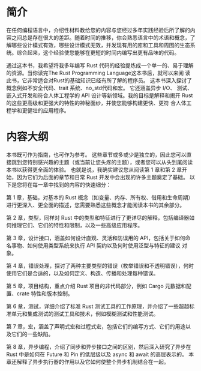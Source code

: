 
# 简介

在任何编程语言中，介绍性材料教给您的内容与您经过多年实践经验后所了解的内容之间总是存在很大的差距。随着时间的推移，你会熟悉语言中的术语和概念，了解哪些设计模式有效，哪些设计模式无效，并发现有用的库和工具和周围的生态系统。综合起来，这个经验使您能够在更短的时间内编写出更有品味的代码。

通过这本书，我希望将我多年编写 Rust 代码的经验提炼成一个单一的、易于理解的资源。当你读完The Rust Programming Language这本书后，就可以来阅 读此书，它非常适合对Rust的基础知识已经有所了解的程序员。 这本书深入探讨了概念例如不安全代码、trait 系统、no_std代码和宏。 它还涵盖异步 I/O、 测试、嵌入式开发和符合人体工程学的 API 设计等新领域。我的目标是解释和揭开 Rust 的这些更高级和更强大的特性的神秘面纱，并使您能够构建更快、更符 合人体工程学和更健壮的应用程序。

# 内容大纲

本书既可作为指南，也可作为参考。 这些章节或多或少是独立的，因此您可以直接跳到您特别感兴趣的主题（或当前让您头疼的主题），或者您可以从头到尾阅读本书以获得更全面的体验。 也就是说，我确实建议您从阅读第 1 章和第 2 章开始，因为它们为后面的章节和日常 Rust 开发中会出现的许多主题奠定了基础。 以下是您将在每一章中找到的内容的快速细分：

第 1 章，基础，对基本的 Rust 概念（如变量、内存、所有权、借用和生命周期）进行更深入、更全面的描述，您需要熟悉这些概念才能阅读本书的其余部分。

第 2 章，类型，同样对 Rust 中的类型和特征进行了更详尽的解释，包括编译器如何推理它们、它们的特性和限制，以及一些高级应用程序。

第 3 章，设计接口，涵盖如何设计直观、灵活和防误用的 API，包括关于如何命名事物、如何使用类型系统来执行 API 契约以及何时使用泛型与特征的建议 对象。

第 4 章，错误处理，探讨了两种主要类型的错误（枚举错误和不透明错误），何时使用它们是合适的，以及如何定义、构造、传播和处理每种错误。

第 5 章，项目结构，重点介绍 Rust 项目的非代码部分，例如 Cargo 元数据和配置、crate 特性和版本控制。

第 6 章，测试，详细介绍了标准 Rust 测试工具的工作原理，并介绍了一些超越标准单元和集成测试的测试工具和技术，例如模糊测试和性能测试。

第 7 章，宏，涵盖了声明式宏和过程式宏，包括它们的编写方式、它们的用途以及它们的一些缺陷。

第 8 章，异步编程，介绍了同步和异步接口之间的区别，然后深入研究了异步在 Rust 中是如何在 Future 和 Pin 的低层级以及 async 和 await 的高层表示的。 本章还解释了异步执行器的作用以及它如何使整个异步机制结合在一起。



